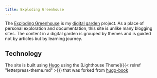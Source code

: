 ```yaml
---
title: Exploding Greenhouse
---
```


The [Exploding Greenhouse](https://garden.makejames.com) is my [digital garden]() project. As a place of personal exploration and documentation, this site is unlike many blogging sites. The content in a digital garden is grouped by themes and is guided not by articles but by learning journey.

<!--more-->

## Technology

The site is built using [Hugo]() using the [Lighthouse Theme]({{< relref "letterpress-theme.md" >}}) that was forked from [hugo-book]()
